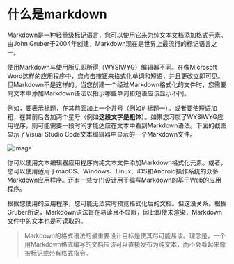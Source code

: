 # 什么是markdown

Markdown是一种轻量级标记语言，您可以使用它来为纯文本文档添加格式元素。由John Gruber于2004年创建，Markdown现在是世界上最流行的标记语言之一。

使用Markdown与使用所见即所得（WYSIWYG）编辑器不同。在像Microsoft Word这样的应用程序中，您点击按钮来格式化单词和短语，并且更改立即可见。但Markdown不是这样的。当您创建一个经过Markdown格式化的文件时，您需要向文本中添加Markdown语法以指示哪些单词和短语应该显示不同。

例如，要表示标题，在其前面加上一个井号（例如# 标题一）。或者要使短语加粗，在其前后各加两个星号（例如**这段文字是粗体**）。如果您习惯了WYSIWYG应用程序，则可能需要一段时间才能适应在文本中看到Markdown语法。下面的截图显示了Visual Studio Code文本编辑器中显示的一个Markdown文件。

![image](https://github.com/walihome/docs/assets/59221460/591d67e8-8843-44bf-9510-b69c5b3f80da)

你可以使用文本编辑器应用程序向纯文本文件添加Markdown格式化元素。或者，您可以使用适用于macOS、Windows、Linux、iOS和Android操作系统的众多Markdown应用程序。还有一些专门设计用于编写Markdown的基于Web的应用程序。

根据您使用的应用程序，您可能无法实时预览格式化后的文档。但这没关系。根据Gruber所说，Markdown语法旨在易读且不显眼，因此即使未渲染，Markdown文件中的文本也是可读取的。

> Markdown的格式语法的最重要设计目标是使其尽可能易读。理念是，一个用Markdown格式编写的文档应该可以直接发布为纯文本，而不会看起来像被标记或带有格式指令。
